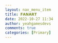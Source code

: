 ```yaml
---
layout: nav_menu_item
title: 𝗙𝗔𝗡𝗔𝗥𝗧
date: 2022-10-27 11:34
author: yeahgamesdevs
comments: true
categories: [Primary]
---
```



